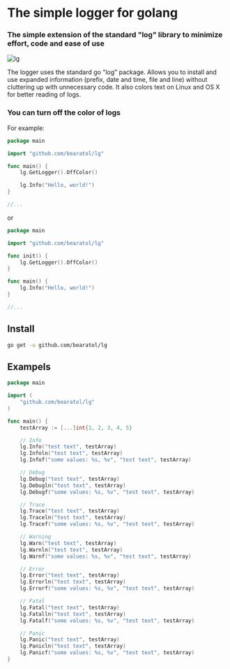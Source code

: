 # The simple logger for golang

### The simple extension of the standard "log" library to minimize effort, code and ease of use

![lg](https://user-images.githubusercontent.com/54537638/215755109-8b1b1a3a-4b54-4796-a868-c9b6613f72c9.png)

The logger uses the standard go "log" package. Allows you to install and use expanded information (prefix, date and time, file and line) without cluttering up with unnecessary code. It also colors text on Linux and OS X for better reading of logs.  

### You can turn off the color of logs

For example:  

```go
package main

import "github.com/bearatol/lg"

func main() {
    lg.GetLogger().OffColor()

    lg.Info("Hello, world!")
}

//...
```

or

```go
package main

import "github.com/bearatol/lg"

func init() {
    lg.GetLogger().OffColor()
}

func main() {
    lg.Info("Hello, world!")
}

//...
```

## Install

```bash
go get -u github.com/bearatol/lg
```

## Exampels

```go
package main

import (
	"github.com/bearatol/lg"
)

func main() {
	testArray := [...]int{1, 2, 3, 4, 5}

	// Info
	lg.Info("test text", testArray)
	lg.Infoln("test text", testArray)
	lg.Infof("some values: %s, %v", "test text", testArray)

	// Debug
	lg.Debug("test text", testArray)
	lg.Debugln("test text", testArray)
	lg.Debugf("some values: %s, %v", "test text", testArray)

	// Trace
	lg.Trace("test text", testArray)
	lg.Traceln("test text", testArray)
	lg.Tracef("some values: %s, %v", "test text", testArray)

	// Warning
	lg.Warn("test text", testArray)
	lg.Warnln("test text", testArray)
	lg.Warnf("some values: %s, %v", "test text", testArray)

	// Error
	lg.Error("test text", testArray)
	lg.Errorln("test text", testArray)
	lg.Errorf("some values: %s, %v", "test text", testArray)

	// Fatal
	lg.Fatal("test text", testArray)
	lg.Fatalln("test text", testArray)
	lg.Fatalf("some values: %s, %v", "test text", testArray)

	// Panic
	lg.Panic("test text", testArray)
	lg.Panicln("test text", testArray)
	lg.Panicf("some values: %s, %v", "test text", testArray)
}
```
